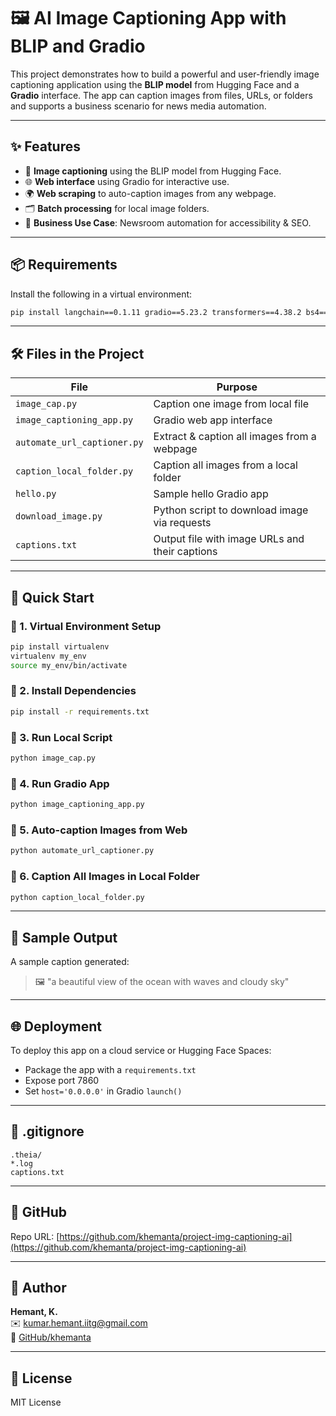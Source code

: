 
# 🖼️ AI Image Captioning App with BLIP and Gradio

This project demonstrates how to build a powerful and user-friendly image captioning application using the **BLIP model** from Hugging Face and a **Gradio** interface. The app can caption images from files, URLs, or folders and supports a business scenario for news media automation.

---

## ✨ Features

- 🧠 **Image captioning** using the BLIP model from Hugging Face.
- 🌐 **Web interface** using Gradio for interactive use.
- 🌍 **Web scraping** to auto-caption images from any webpage.
- 🗂️ **Batch processing** for local image folders.
- 💼 **Business Use Case**: Newsroom automation for accessibility & SEO.

---

## 📦 Requirements

Install the following in a virtual environment:

```bash
pip install langchain==0.1.11 gradio==5.23.2 transformers==4.38.2 bs4==0.0.2 requests==2.31.0 torch==2.2.1
```

---

## 🛠️ Files in the Project

| File                      | Purpose                                             |
|---------------------------|-----------------------------------------------------|
| `image_cap.py`            | Caption one image from local file                  |
| `image_captioning_app.py` | Gradio web app interface                            |
| `automate_url_captioner.py`| Extract & caption all images from a webpage       |
| `caption_local_folder.py` | Caption all images from a local folder              |
| `hello.py`                | Sample hello Gradio app                             |
| `download_image.py`       | Python script to download image via requests        |
| `captions.txt`            | Output file with image URLs and their captions      |

---

## 🚀 Quick Start

### 🔹 1. Virtual Environment Setup

```bash
pip install virtualenv
virtualenv my_env
source my_env/bin/activate
```

### 🔹 2. Install Dependencies

```bash
pip install -r requirements.txt
```

### 🔹 3. Run Local Script

```bash
python image_cap.py
```

### 🔹 4. Run Gradio App

```bash
python image_captioning_app.py
```

### 🔹 5. Auto-caption Images from Web

```bash
python automate_url_captioner.py
```

### 🔹 6. Caption All Images in Local Folder

```bash
python caption_local_folder.py
```

---

## 🧪 Sample Output

A sample caption generated:
> 🖼️ "a beautiful view of the ocean with waves and cloudy sky"

---

## 🌐 Deployment

To deploy this app on a cloud service or Hugging Face Spaces:
- Package the app with a `requirements.txt`
- Expose port 7860
- Set `host='0.0.0.0'` in Gradio `launch()`

---

## 📁 .gitignore

```
.theia/
*.log
captions.txt
```

---

## 🔗 GitHub

Repo URL: [https://github.com/khemanta/project-img-captioning-ai](https://github.com/khemanta/project-img-captioning-ai)

---

## 🧠 Author

**Hemant, K.**  
✉️ kumar.hemant.iitg@gmail.com  
🔗 [GitHub/khemanta](https://github.com/khemanta)

---

## 📄 License

MIT License
